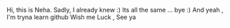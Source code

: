 Hi, this is Neha. 
Sadly, I already knew :)
Its all the same ... 
bye :)
And yeah , I'm tryna learn github
Wish me Luck , See ya 
